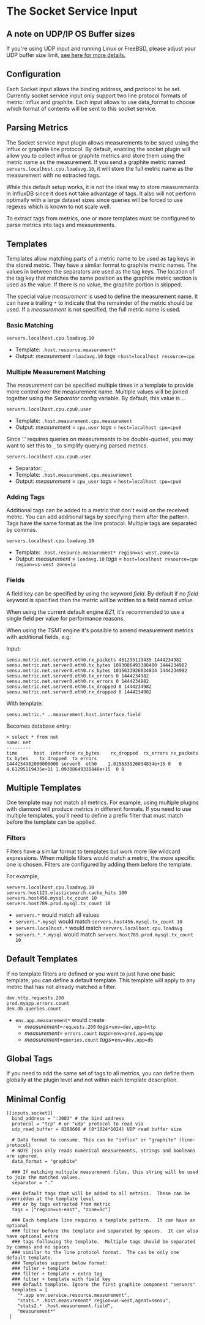 # The Socket Service Input

## A note on UDP/IP OS Buffer sizes

If you're using UDP input and running Linux or FreeBSD, please adjust your UDP buffer
size limit, [see here for more details.](../udp/README.md#a-note-on-udpip-os-buffer-sizes)

## Configuration

Each Socket input allows the binding address, and protocol to be set. 
Currently socket service input only support two line protocol formats of metric: influx and graphite.
Each input allows to use data_format to choose which format of contents will be sent to this socket service.

## Parsing Metrics

The Socket service input plugin allows measurements to be saved using the influx or graphite line protocol. By default, enabling the socket plugin will allow you to collect influx or graphite metrics and store them using the metric name as the measurement.  If you send a graphite metric named `servers.localhost.cpu.loadavg.10`, it will store the full metric name as the measurement with no extracted tags.

While this default setup works, it is not the ideal way to store measurements in InfluxDB since it does not take advantage of tags.  It also will not perform optimally with a large dataset sizes since queries will be forced to use regexes which is known to not scale well.

To extract tags from metrics, one or more templates must be configured to parse metrics into tags and measurements.

## Templates

Templates allow matching parts of a metric name to be used as tag keys in the stored metric.  They have a similar format to graphite metric names.  The values in between the separators are used as the tag keys.  The location of the tag key that matches the same position as the graphite metric section is used as the value.  If there is no value, the graphite portion is skipped.

The special value _measurement_ is used to define the measurement name.  It can have a trailing `*` to indicate that the remainder of the metric should be used.  If a _measurement_ is not specified, the full metric name is used.

### Basic Matching

`servers.localhost.cpu.loadavg.10`
* Template: `.host.resource.measurement*`
* Output:  _measurement_ =`loadavg.10` _tags_ =`host=localhost resource=cpu`

### Multiple Measurement Matching

The _measurement_ can be specified multiple times in a template to provide more control over the measurement name.  Multiple values
will be joined together using the _Separator_ config variable.  By default, this value is `.`.

`servers.localhost.cpu.cpu0.user`
* Template: `.host.measurement.cpu.measurement`
* Output: _measurement_ = `cpu.user` _tags_ = `host=localhost cpu=cpu0`

Since '.' requires queries on measurements to be double-quoted, you may want to set this to `_` to simplify querying parsed metrics.

`servers.localhost.cpu.cpu0.user`
* Separator: `_`
* Template: `.host.measurement.cpu.measurement`
* Output: _measurement_ = `cpu_user` _tags_ = `host=localhost cpu=cpu0`

### Adding Tags

Additional tags can be added to a metric that don't exist on the received metric.  You can add additional tags by specifying them after the pattern.  Tags have the same format as the line protocol.  Multiple tags are separated by commas.

`servers.localhost.cpu.loadavg.10`
* Template: `.host.resource.measurement* region=us-west,zone=1a`
* Output:  _measurement_ = `loadavg.10` _tags_ = `host=localhost resource=cpu region=us-west zone=1a`

### Fields

A field key can be specified by using the keyword _field_. By default if no _field_ keyword is specified then the metric will be written to a field named _value_.

When using the current default engine _BZ1_, it's recommended to use a single field per value for performance reasons.

When using the _TSM1_ engine it's possible to amend measurement metrics with additional fields, e.g:

Input:
```
sensu.metric.net.server0.eth0.rx_packets 461295119435 1444234982
sensu.metric.net.server0.eth0.tx_bytes 1093086493388480 1444234982
sensu.metric.net.server0.eth0.rx_bytes 1015633926034834 1444234982
sensu.metric.net.server0.eth0.tx_errors 0 1444234982
sensu.metric.net.server0.eth0.rx_errors 0 1444234982
sensu.metric.net.server0.eth0.tx_dropped 0 1444234982
sensu.metric.net.server0.eth0.rx_dropped 0 1444234982
```

With template:
```
sensu.metric.* ..measurement.host.interface.field
```

Becomes database entry:
```
> select * from net
name: net
---------
time      host  interface rx_bytes    rx_dropped  rx_errors rx_packets    tx_bytes    tx_dropped  tx_errors
1444234982000000000 server0  eth0    1.015633926034834e+15 0   0   4.61295119435e+11 1.09308649338848e+15  0 0
```

## Multiple Templates

One template may not match all metrics.  For example, using multiple plugins with diamond will produce metrics in different formats.  If you need to use multiple templates, you'll need to define a prefix filter that must match before the template can be applied.

### Filters

Filters have a similar format to templates but work more like wildcard expressions.  When multiple filters would match a metric, the more specific one is chosen.  Filters are configured by adding them before the template.

For example,

```
servers.localhost.cpu.loadavg.10
servers.host123.elasticsearch.cache_hits 100
servers.host456.mysql.tx_count 10
servers.host789.prod.mysql.tx_count 10
```
* `servers.*` would match all values
* `servers.*.mysql` would match `servers.host456.mysql.tx_count 10`
* `servers.localhost.*` would match `servers.localhost.cpu.loadavg`
* `servers.*.*.mysql` would match `servers.host789.prod.mysql.tx_count 10`

## Default Templates

If no template filters are defined or you want to just have one basic template, you can define a default template.  This template will apply to any metric that has not already matched a filter.

```
dev.http.requests.200
prod.myapp.errors.count
dev.db.queries.count
```

* `env.app.measurement*` would create
  * _measurement_=`requests.200` _tags_=`env=dev,app=http`
  * _measurement_= `errors.count` _tags_=`env=prod,app=myapp`
  * _measurement_=`queries.count` _tags_=`env=dev,app=db`

## Global Tags

If you need to add the same set of tags to all metrics, you can define them globally at the plugin level and not within each template description.

## Minimal Config
```
[[inputs.socket]]
  bind_address = ":3003" # the bind address
  protocol = "tcp" # or "udp" protocol to read via
  udp_read_buffer = 8388608 # (8*1024*1024) UDP read buffer size

  # Data format to consume. This can be "influx" or "graphite" (line-protocol)
  # NOTE json only reads numerical measurements, strings and booleans are ignored.
  data_format = "graphite"

  ### If matching multiple measurement files, this string will be used to join the matched values.
  separator = "."

  ### Default tags that will be added to all metrics.  These can be overridden at the template level
  ### or by tags extracted from metric
  tags = ["region=us-east", "zone=1c"]

  ### Each template line requires a template pattern.  It can have an optional
  ### filter before the template and separated by spaces.  It can also have optional extra
  ### tags following the template.  Multiple tags should be separated by commas and no spaces
  ### similar to the line protocol format.  The can be only one default template.
  ### Templates support below format:
  ### filter + template
  ### filter + template + extra tag
  ### filter + template with field key
  ### default template. Ignore the first graphite component "servers"
  templates = [
    "*.app env.service.resource.measurement",
    "stats.* .host.measurement* region=us-west,agent=sensu",
    "stats2.* .host.measurement.field",
    "measurement*"
 ]
```


